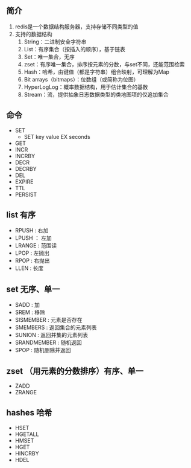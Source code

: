 ## 简介
1. redis是一个数据结构服务器，支持存储不同类型的值
2. 支持的数据结构
	1. String：二进制安全字符串
	2. List：有序集合（按插入的顺序），基于链表
	3. Set：唯一集合，无序
	4. zset：有序唯一集合，排序按元素的分数，与set不同，还能范围检索
	5. Hash：哈希，由键值（都是字符串）组合映射，可理解为Map
	6. Bit arrays（bitmaps）：位数组（或简称为位图）
	7. HyperLogLog：概率数据结构，用于估计集合的基数	
	8. Stream：流，提供抽象日志数据类型的类地图项的仅追加集合

## 命令
* SET
	* SET key value EX seconds
* GET
* INCR
* INCRBY
* DECR
* DECRBY
* DEL
* EXPIRE
* TTL
* PERSIST

## list 有序
* RPUSH : 右加
* LPUSH ： 左加
* LRANGE : 范围读
* LPOP : 左抛出
* RPOP : 右抛出
* LLEN : 长度

## set 无序、单一
* SADD : 加
* SREM : 移除
* SISMEMBER : 元素是否存在
* SMEMBERS : 返回集合的元素列表
* SUNION : 返回并集的元素列表
* SRANDMEMBER : 随机返回
* SPOP : 随机删除并返回

## zset （用元素的分数排序）有序、单一
* ZADD
* ZRANGE

## hashes 哈希
* HSET
* HGETALL
* HMSET
* HGET
* HINCRBY
* HDEL